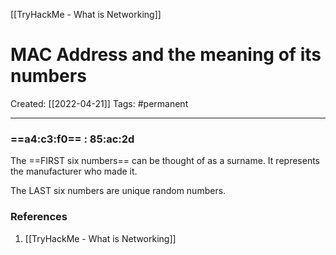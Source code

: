 [[TryHackMe - What is Networking]]

# MAC Address and the meaning of its numbers
Created:  [[2022-04-21]]
Tags:  #permanent 

---
### ==a4:c3:f0== : 85:ac:2d

The ==FIRST six numbers== can be thought of as a surname. It represents the manufacturer who made it.

The LAST six numbers are unique random numbers. 










### References
1. [[TryHackMe - What is Networking]]